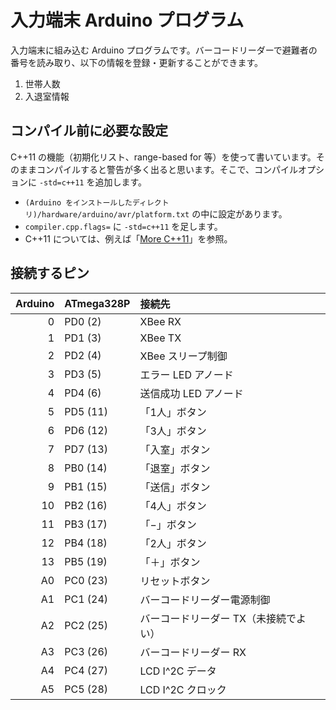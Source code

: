 # 入力端末 Arduino プログラム

入力端末に組み込む Arduino プログラムです。バーコードリーダーで避難者の番号を読み取り、以下の情報を登録・更新することができます。

1. 世帯人数
2. 入退室情報

## コンパイル前に必要な設定

C++11 の機能（初期化リスト、range-based for 等）を使って書いています。そのままコンパイルすると警告が多く出ると思います。そこで、コンパイルオプションに `-std=c++11` を追加します。

* `(Arduino をインストールしたディレクトリ)/hardware/arduino/avr/platform.txt` の中に設定があります。
* `compiler.cpp.flags=` に `-std=c++11` を足します。
* C++11 については、例えば「[More C++11](http://www.slideshare.net/KMC_JP/more-c11)」を参照。

## 接続するピン

| Arduino | ATmega328P | 接続先 |
|--------:|:-----------|:-------|
| 0 | PD0 (2) | XBee RX |
| 1 | PD1 (3) | XBee TX |
| 2 | PD2 (4) | XBee スリープ制御 |
| 3 | PD3 (5) | エラー LED アノード |
| 4 | PD4 (6) | 送信成功 LED アノード |
| 5 | PD5 (11) | 「1人」ボタン |
| 6 | PD6 (12) | 「3人」ボタン |
| 7 | PD7 (13) | 「入室」ボタン |
| 8 | PB0 (14) | 「退室」ボタン |
| 9 | PB1 (15) | 「送信」ボタン |
| 10 | PB2 (16) | 「4人」ボタン |
| 11 | PB3 (17) | 「−」ボタン |
| 12 | PB4 (18) | 「2人」ボタン |
| 13 | PB5 (19) | 「＋」ボタン |
| A0 | PC0 (23) | リセットボタン |
| A1 | PC1 (24) | バーコードリーダー電源制御 |
| A2 | PC2 (25) | バーコードリーダー TX（未接続でよい） |
| A3 | PC3 (26) | バーコードリーダー RX |
| A4 | PC4 (27) | LCD I^2C データ |
| A5 | PC5 (28) | LCD I^2C クロック |

